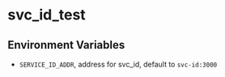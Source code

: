 # svc_id_test

## Environment Variables

* `SERVICE_ID_ADDR`, address for svc_id, default to `svc-id:3000`
